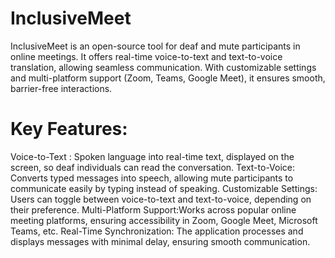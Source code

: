 # InclusiveMeet
InclusiveMeet is an open-source tool for deaf and mute participants in online meetings. It offers real-time voice-to-text and text-to-voice translation, allowing seamless communication. With customizable settings and multi-platform support (Zoom, Teams, Google Meet), it ensures smooth, barrier-free interactions.

# Key Features:

Voice-to-Text : 
      Spoken language into real-time text, displayed on the screen, so deaf individuals can read the conversation.
Text-to-Voice: Converts typed messages into speech, allowing mute participants to communicate easily by typing instead of speaking.
Customizable Settings: Users can toggle between voice-to-text and text-to-voice, depending on their preference.
Multi-Platform Support:Works across popular online meeting platforms, ensuring accessibility in Zoom, Google Meet, Microsoft Teams, etc.
Real-Time Synchronization: The application processes and displays messages with minimal delay, ensuring smooth communication.
